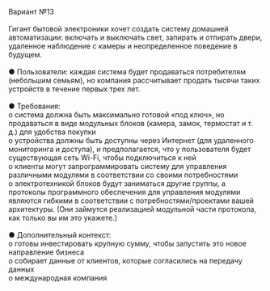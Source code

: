 Вариант №13<br><br>
Гигант бытовой электроники хочет создать систему домашней автоматизации: включать и выключать свет, запирать и отпирать двери, удаленное наблюдение с камеры и неопределенное поведение в будущем.<br><br>
●	Пользователи: каждая система будет продаваться потребителям (небольшим семьям), но компания рассчитывает продать тысячи таких устройств в течение первых трех лет.<br><br>
●	Требования:<br> 
      o	система должна быть максимально готовой «под ключ», но продаваться в виде модульных блоков (камера, замок, термостат и т. д.) для удобства покупки<br>
      o	устройства должны быть доступны через Интернет (для удаленного мониторинга и доступа), и предполагается, что у пользователя будет существующая сеть Wi-Fi, чтобы подключиться к ней<br>
      o	клиенты могут запрограммировать систему для управления различными модулями в соответствии со своими потребностями<br>
      o	электротехникой блоков будут заниматься другие группы, а протоколы программного обеспечения для управления модулями являются гибкими в соответствии с потребностями/проектами вашей архитектуры. (Они займутся реализацией модульной части протокола, как только вы им это укажете.)<br><br>
●	Дополнительный контекст:<br>
      o	готовы инвестировать крупную сумму, чтобы запустить это новое направление бизнеса<br>
      o	собирает данные от клиентов, которые согласились на передачу данных<br>
      o	международная компания<br>
